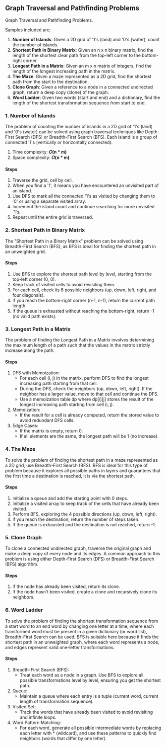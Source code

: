 ## Graph Traversal and Pathfinding Problems
Graph Traversal and Pathfinding Problems.

Samples included are;
1. <b>Number of Islands</b>: Given a 2D grid of '1's (land) and '0's (water), count the number of islands.
2. <b>Shortest Path in Binary Matrix</b>: Given an n x n binary matrix, find the length of the shortest clear path from the top-left corner to the bottom-right corner.
3. <b>Longest Path in a Matrix</b>: Given an m x n matrix of integers, find the length of the longest increasing path in the matrix.
4. <b>The Maze</b>: Given a maze represented as a 2D grid, find the shortest path from the start to the destination.
5. <b>Clone Graph</b>: Given a reference to a node in a connected undirected graph, return a deep copy (clone) of the graph.
6. <b>Word Ladder</b>: Given two words (start and end) and a dictionary, find the length of the shortest transformation sequence from start to end.


### 1. Number of Islands
The problem of counting the number of islands in a 2D grid of '1's (land) and '0's (water) can be solved using graph traversal techniques like Depth-First Search (DFS) or Breadth-First Search (BFS). Each island is a group of connected '1's (vertically or horizontally connected).

1. Time complexity: <b>𝑂(n * m)</b>
2. Space complexity: <b>𝑂(n * m)</b>

#### Steps
1. Traverse the grid, cell by cell.
2. When you find a '1', it means you have encountered an unvisited part of an island.
3. Use DFS to mark all the connected '1's as visited by changing them to '0' or using a separate visited array.
4. Increment the island count and continue searching for more unvisited '1's.
5. Repeat until the entire grid is traversed.

### 2. Shortest Path in Binary Matrix
The "Shortest Path in a Binary Matrix" problem can be solved using Breadth-First Search (BFS), as BFS is ideal for finding the shortest path in an unweighted grid.

#### Steps
1. Use BFS to explore the shortest path level by level, starting from the top-left corner (0, 0).
2. Keep track of visited cells to avoid revisiting them.
3. For each cell, check its 8 possible neighbors (up, down, left, right, and four diagonals).
4. If you reach the bottom-right corner (n-1, n-1), return the current path length.
5. If the queue is exhausted without reaching the bottom-right, return -1 (no valid path exists).

### 3. Longest Path in a Matrix
The problem of finding the Longest Path in a Matrix involves determining the maximum length of a path such that the values in the matrix strictly increase along the path.

#### Steps
1. DFS with Memoization:
    - For each cell (i, j) in the matrix, perform DFS to find the longest increasing path starting from that cell.
    - During the DFS, check the neighbors (up, down, left, right). If the neighbor has a larger value, move to that cell and continue the DFS.
    - Use a memoization table dp where dp[i][j] stores the result of the longest increasing path starting from cell (i, j).
2. Memoization:
    - If the result for a cell is already computed, return the stored value to avoid redundant DFS calls.
3. Edge Cases:
    - If the matrix is empty, return 0.
    - If all elements are the same, the longest path will be 1 (no increase).

### 4. The Maze
To solve the problem of finding the shortest path in a maze represented as a 2D grid, use Breadth-First Search (BFS). BFS is ideal for this type of problem because it explores all possible paths in layers and guarantees that the first time a destination is reached, it is via the shortest path.

#### Steps
1. Initialize a queue and add the starting point with 0 steps.
2. Initialize a visited array to keep track of the cells that have already been visited.
3. Perform BFS, exploring the 4 possible directions (up, down, left, right).
4. If you reach the destination, return the number of steps taken.
5. If the queue is exhausted and the destination is not reached, return -1.

### 5. Clone Graph
To clone a connected undirected graph, traverse the original graph and make a deep copy of every node and its edges. A common approach to this problem is using either Depth-First Search (DFS) or Breadth-First Search (BFS) algorithm.

#### Steps
1. If the node has already been visited, return its clone.
2. If the node hasn't been visited, create a clone and recursively clone its neighbors.

### 6. Word Ladder
To solve the problem of finding the shortest transformation sequence from a start word to an end word by changing one letter at a time, where each transformed word must be present in a given dictionary (or word list), Breadth-First Search can be used. BFS is suitable here because it finds the shortest path in an unweighted graph, where each word represents a node, and edges represent valid one-letter transformations.

#### Steps
1. Breadth-First Search (BFS):
    - Treat each word as a node in a graph. Use BFS to explore all possible transformations level by level, ensuring you get the shortest path.
2. Queue:
    - Maintain a queue where each entry is a tuple (current word, current length of transformation sequence).
3. Visited Set:
    - Track the words that have already been visited to avoid revisiting and infinite loops.
4. Word Pattern Matching:
    - For each word, generate all possible intermediate words by replacing each letter with * (wildcard), and use these patterns to quickly find neighbors (words that differ by one letter).